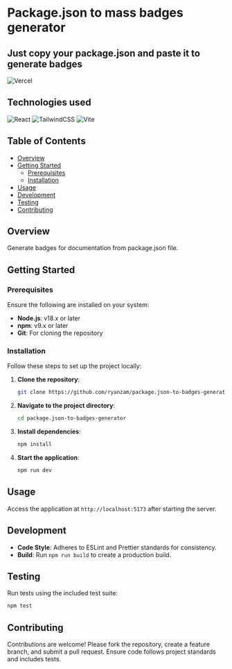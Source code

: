 # Package.json to mass badges generator

## Just copy your package.json and paste it to generate badges

![Vercel](https://vercelbadge.vercel.app/api/ryanzam/package.json-to-badges-generator)

## Technologies used
  ![React](https://img.shields.io/badge/react-%2320232a.svg?style=for-the-badge&logo=react&logoColor=%2361DAFB)
  ![TailwindCSS](https://img.shields.io/badge/tailwindcss-%2338B2AC.svg?style=for-the-badge&logo=tailwind-css&logoColor=white)
  ![Vite](https://img.shields.io/badge/vite-%23646CFF.svg?style=for-the-badge&logo=vite&logoColor=white)

## Table of Contents

- [Overview](#overview)
- [Getting Started](#getting-started)
  - [Prerequisites](#prerequisites)
  - [Installation](#installation)
- [Usage](#usage)
- [Development](#development)
- [Testing](#testing)
- [Contributing](#contributing)

## Overview

Generate badges for documentation from package.json file.

## Getting Started

### Prerequisites

Ensure the following are installed on your system:

- **Node.js**: v18.x or later
- **npm**: v9.x or later
- **Git**: For cloning the repository

### Installation

Follow these steps to set up the project locally:

1. **Clone the repository**:
   ```bash
   git clone https://github.com/ryanzam/package.json-to-badges-generator.git
   ```

2. **Navigate to the project directory**:
   ```bash
   cd package.json-to-badges-generator
   ```

3. **Install dependencies**:
   ```bash
   npm install
   ```

4. **Start the application**:
   ```bash
   npm run dev
   ```

## Usage

Access the application at `http://localhost:5173` after starting the server. 

## Development

- **Code Style**: Adheres to ESLint and Prettier standards for consistency.
- **Build**: Run `npm run build` to create a production build.

## Testing

Run tests using the included test suite:
```bash
npm test
```

## Contributing

Contributions are welcome! Please fork the repository, create a feature branch, and submit a pull request. Ensure code follows project standards and includes tests.
